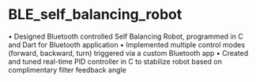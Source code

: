 # BLE_self_balancing_robot
 • Designed Bluetooth controlled Self Balancing Robot, programmed in C and Dart for Bluetooth application
 • Implemented multiple control modes (forward, backward, turn) triggered via a custom Bluetooth app
 • Created and tuned real-time PID controller in C to stabilize robot based on complimentary filter feedback angle
